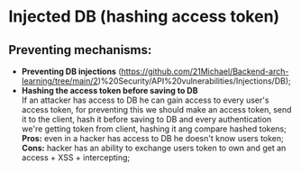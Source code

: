# Injected DB (hashing access token)

## Preventing mechanisms:
  - **Preventing DB injections** (https://github.com/21Michael/Backend-arch-learning/tree/main/2)%20Security/API%20vulnerabilities/Injections/DB);
  - **Hashing the access token before saving to DB**  
    If an attacker has access to DB he can gain access to every user's 
    access token, for preventing this we should make an access token, send it 
    to the client, hash it before saving to DB and every authentication we're
    getting token from client, hashing it ang compare hashed tokens;  
    **Pros:** even in a hacker has access to DB he doesn't know users token;  
    **Cons:** hacker has an ability to exchange users token to own and get an 
    access + XSS + intercepting;